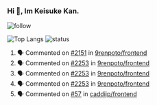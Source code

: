 ### Hi 👋, Im Keisuke Kan.

<!--
**9renpoto/9renpoto** is a ✨ _special_ ✨ repository because its `README.md` (this file) appears on your GitHub profile.

Here are some ideas to get you started:

- 🔭 I’m currently working on ...
- 🌱 I’m currently learning ...
- 👯 I’m looking to collaborate on ...
- 🤔 I’m looking for help with ...
- 💬 Ask me about ...
- 📫 How to reach me: ...
- 😄 Pronouns: ...
- ⚡ Fun fact: ...
-->

![follow](https://img.shields.io/github/followers/9renpoto?label=Follow&style=social)

![Top Langs](https://github-readme-stats.vercel.app/api/top-langs/?username=9renpoto&hide=html&layout=compact)
![status](https://github-readme-stats.vercel.app/api?username=9renpoto&show_icons=true&count_private=true&hide=issues,contribs)

<!--START_SECTION:activity-->
1. 🗣 Commented on [#2151](https://github.com/9renpoto/frontend/issues/2151) in [9renpoto/frontend](https://github.com/9renpoto/frontend)
2. 🗣 Commented on [#2253](https://github.com/9renpoto/frontend/issues/2253) in [9renpoto/frontend](https://github.com/9renpoto/frontend)
3. 🗣 Commented on [#2253](https://github.com/9renpoto/frontend/issues/2253) in [9renpoto/frontend](https://github.com/9renpoto/frontend)
4. 🗣 Commented on [#2253](https://github.com/9renpoto/frontend/issues/2253) in [9renpoto/frontend](https://github.com/9renpoto/frontend)
5. 🗣 Commented on [#57](https://github.com/caddijp/frontend/issues/57) in [caddijp/frontend](https://github.com/caddijp/frontend)
<!--END_SECTION:activity-->
